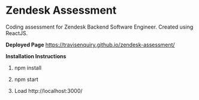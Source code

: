 # **Zendesk Assessment**

Coding assessment for Zendesk Backend Software Engineer. Created using ReactJS.

**Deployed Page**
https://travisenquiry.github.io/zendesk-assessment/

**Installation Instructions**

1. npm install

2. npm start

3. Load http://localhost:3000/